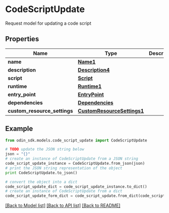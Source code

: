 # CodeScriptUpdate

Request model for updating a code script

## Properties

Name | Type | Description | Notes
------------ | ------------- | ------------- | -------------
**name** | [**Name1**](Name1.md) |  | [optional] 
**description** | [**Description4**](Description4.md) |  | [optional] 
**script** | [**Script**](Script.md) |  | [optional] 
**runtime** | [**Runtime1**](Runtime1.md) |  | [optional] 
**entry_point** | [**EntryPoint**](EntryPoint.md) |  | [optional] 
**dependencies** | [**Dependencies**](Dependencies.md) |  | [optional] 
**custom_resource_settings** | [**CustomResourceSettings1**](CustomResourceSettings1.md) |  | [optional] 

## Example

```python
from odin_sdk.models.code_script_update import CodeScriptUpdate

# TODO update the JSON string below
json = "{}"
# create an instance of CodeScriptUpdate from a JSON string
code_script_update_instance = CodeScriptUpdate.from_json(json)
# print the JSON string representation of the object
print CodeScriptUpdate.to_json()

# convert the object into a dict
code_script_update_dict = code_script_update_instance.to_dict()
# create an instance of CodeScriptUpdate from a dict
code_script_update_form_dict = code_script_update.from_dict(code_script_update_dict)
```
[[Back to Model list]](../README.md#documentation-for-models) [[Back to API list]](../README.md#documentation-for-api-endpoints) [[Back to README]](../README.md)


